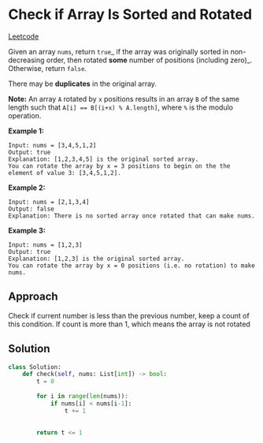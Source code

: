 # Check if Array Is Sorted and Rotated

[Leetcode](https://leetcode.com/problems/check-if-array-is-sorted-and-rotated)

Given an array `nums`, return `true`_ if the array was originally sorted in non-decreasing order, then rotated **some** number of positions (including zero)_. Otherwise, return `false`.

There may be **duplicates** in the original array.

**Note:** An array `A` rotated by `x` positions results in an array `B` of the same length such that `A[i] == B[(i+x) % A.length]`, where `%` is the modulo operation.

 

**Example 1:**

```
Input: nums = [3,4,5,1,2]
Output: true
Explanation: [1,2,3,4,5] is the original sorted array.
You can rotate the array by x = 3 positions to begin on the the element of value 3: [3,4,5,1,2].
```

**Example 2:**

```
Input: nums = [2,1,3,4]
Output: false
Explanation: There is no sorted array once rotated that can make nums.
```

**Example 3:**

```
Input: nums = [1,2,3]
Output: true
Explanation: [1,2,3] is the original sorted array.
You can rotate the array by x = 0 positions (i.e. no rotation) to make nums.
```


## Approach

Check if current number is less than the previous number, keep a count of this condition.
If count is more than 1, which means the array is not rotated


## Solution

```python
class Solution:
    def check(self, nums: List[int]) -> bool:        
        t = 0
        
        for i in range(len(nums)):
            if nums[i] < nums[i-1]:
                t += 1
                
                
        return t <= 1

```

